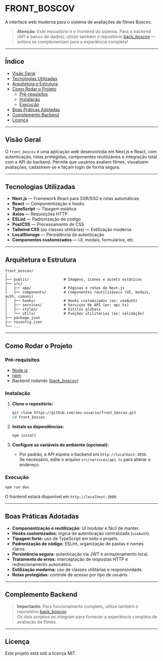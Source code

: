 # FRONT_BOSCOV

A interface web moderna para o sistema de avaliações de filmes Boscov.

> **Atenção:** Este repositório é o frontend do sistema. Para o backend (API e banco de dados), utilize também o repositório [back_boscov](../back_boscov) — ambos se complementam para a experiência completa!

---

## Índice

- [Visão Geral](#visão-geral)
- [Tecnologias Utilizadas](#tecnologias-utilizadas)
- [Arquitetura e Estrutura](#arquitetura-e-estrutura)
- [Como Rodar o Projeto](#como-rodar-o-projeto)
  - [Pré-requisitos](#pré-requisitos)
  - [Instalação](#instalação)
  - [Execução](#execução)
- [Boas Práticas Adotadas](#boas-práticas-adotadas)
- [Complemento Backend](#complemento-backend)
- [Licença](#licença)

---

## Visão Geral

O `front_boscov` é uma aplicação web desenvolvida em Next.js e React, com autenticação, rotas protegidas, componentes reutilizáveis e integração total com a API do backend. Permite que usuários avaliem filmes, visualizem avaliações, cadastrem-se e façam login de forma segura.

---

## Tecnologias Utilizadas

- **Next.js** — Framework React para SSR/SSG e rotas automáticas
- **React** — Componentização e hooks
- **TypeScript** — Tipagem estática
- **Axios** — Requisições HTTP
- **ESLint** — Padronização de código
- **PostCSS** — Processamento de CSS
- **Tailwind CSS** (ou classes utilitárias) — Estilização moderna
- **LocalStorage** — Persistência de autenticação
- **Componentes customizados** — UI, modais, formulários, etc.

---

## Arquitetura e Estrutura

```
front_boscov/
│
├── public/                # Imagens, ícones e assets estáticos
├── src/
│   ├── app/               # Páginas e rotas do Next.js
│   ├── components/        # Componentes reutilizáveis (UI, modais, auth, comuns)
│   ├── hooks/             # Hooks customizados (ex: useAuth)
│   ├── services/          # Serviços de API (ex: api.ts)
│   ├── styles/            # Estilos globais
│   └── utils/             # Funções utilitárias (ex: validação)
├── package.json
├── tsconfig.json
└── ...
```

---

## Como Rodar o Projeto

### Pré-requisitos

- [Node.js](https://nodejs.org/)
- [npm](https://www.npmjs.com/)
- Backend rodando ([back_boscov](../back_boscov))

### Instalação

1. **Clone o repositório:**
   ```bash
   git clone https://github.com/seu-usuario/front_boscov.git
   cd front_boscov
   ```

2. **Instale as dependências:**
   ```bash
   npm install
   ```

3. **Configure as variáveis de ambiente (opcional):**
   - Por padrão, a API espera o backend em `http://localhost:3030`.  
     Se necessário, edite o arquivo `src/services/api.ts` para alterar o endereço.

### Execução

```bash
npm run dev
```
O frontend estará disponível em `http://localhost:3000`.

---

## Boas Práticas Adotadas

- **Componentização e reutilização:** UI modular e fácil de manter.
- **Hooks customizados:** lógica de autenticação centralizada (`useAuth`).
- **Tipagem forte:** uso de TypeScript em todo o projeto.
- **Padronização de código:** ESLint, organização de pastas e nomes claros.
- **Persistência segura:** autenticação via JWT e armazenamento local.
- **Tratamento de erros:** interceptação de respostas HTTP e redirecionamento automático.
- **Estilização moderna:** uso de classes utilitárias e responsividade.
- **Rotas protegidas:** controle de acesso por tipo de usuário.

---

## Complemento Backend

> **Importante:** Para funcionamento completo, utilize também o repositório [back_boscov](../back_boscov).  
> Os dois projetos se integram para fornecer a experiência completa de avaliação de filmes.

---

## Licença

Este projeto está sob a licença MIT.

